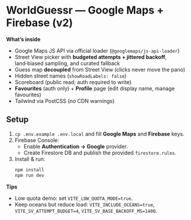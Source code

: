 # WorldGuessr — Google Maps + Firebase (v2)

**What’s inside**
- Google Maps JS API via official loader (`@googlemaps/js-api-loader`)
- Street View picker with **budgeted attempts + jittered backoff**, land‑biased sampling, and curated fallback
- Guess map **decoupled** from Street View (clicks never move the pano)
- Hidden street names (`showRoadLabels: false`)
- Scoreboard (public read; auth required to write)
- **Favourites** (auth only) + **Profile** page (edit display name, manage favourites)
- Tailwind via PostCSS (no CDN warnings)

## Setup
1. `cp .env.example .env.local` and fill **Google Maps** and **Firebase** keys.
2. Firebase Console:
   - Enable **Authentication → Google** provider.
   - Create Firestore DB and publish the provided `firestore.rules`.
3. Install & run:
   ```bash
   npm install
   npm run dev
   ```

**Tips**
- Low quota demo: set `VITE_LOW_QUOTA_MODE=true`.
- Keep oceans but reduce load: `VITE_INCLUDE_OCEANS=true`, `VITE_SV_ATTEMPT_BUDGET=4`, `VITE_SV_BASE_BACKOFF_MS=1400`.
